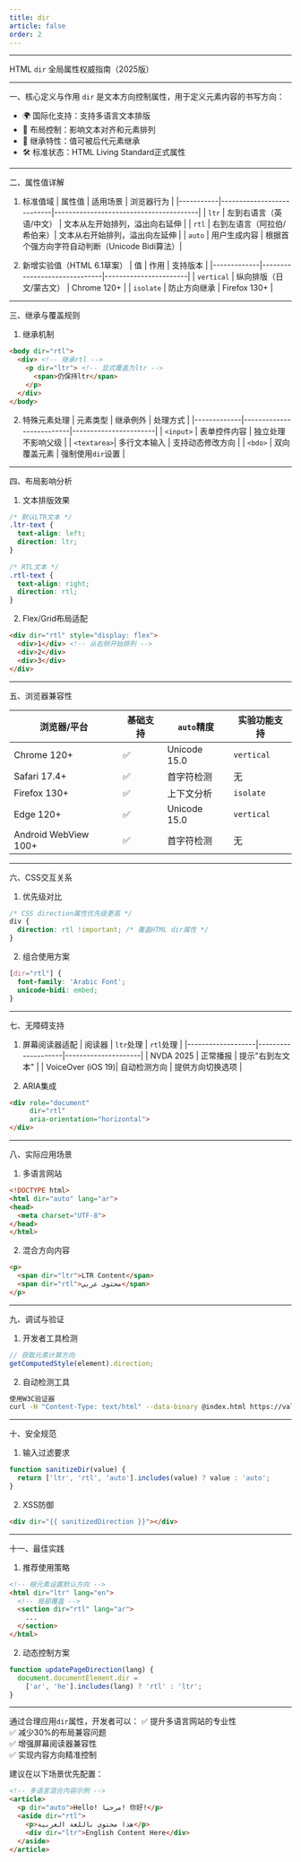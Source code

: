 ```yaml
---
title: dir
article: false
order: 2
---
```

 
 
 
 
---
 
HTML `dir` 全局属性权威指南（2025版）
 
---
 
一、核心定义与作用 
`dir` 是文本方向控制属性，用于定义元素内容的书写方向：
 
- 🌍 国际化支持：支持多语言文本排版 
- 📐 布局控制：影响文本对齐和元素排列 
- 🔄 继承特性：值可被后代元素继承 
- 🛠️ 标准状态：HTML Living Standard正式属性 
 
---
 
二、属性值详解 
 
1. 标准值域 
| 属性值    | 适用场景                  | 浏览器行为                              |
|-----------|---------------------------|----------------------------------------|
| `ltr`     | 左到右语言（英语/中文）   | 文本从左开始排列，溢出向右延伸          |
| `rtl`     | 右到左语言（阿拉伯/希伯来）| 文本从右开始排列，溢出向左延伸          |
| `auto`    | 用户生成内容              | 根据首个强方向字符自动判断（Unicode Bidi算法）|
 
2. 新增实验值（HTML 6.1草案）
| 值          | 作用                          | 支持版本              |
|-------------|------------------------------|-----------------------|
| `vertical`  | 纵向排版（日文/蒙古文）        | Chrome 120+          |
| `isolate`   | 防止方向继承                  | Firefox 130+         |
 
---
 
三、继承与覆盖规则 
 
1. 继承机制 
```html 
<body dir="rtl">
  <div> <!-- 继承rtl -->
    <p dir="ltr"> <!-- 显式覆盖为ltr -->
      <span>仍保持ltr</span>
    </p>
  </div>
</body>
```
 
2. 特殊元素处理 
| 元素类型     | 继承例外                  | 处理方式               |
|-------------|--------------------------|-----------------------|
| `<input>`   | 表单控件内容              | 独立处理不影响父级     |
| `<textarea>`| 多行文本输入              | 支持动态修改方向       |
| `<bdo>`     | 双向覆盖元素              | 强制使用`dir`设置      |
 
---
 
四、布局影响分析 
 
1. 文本排版效果 
```css 
/* 默认LTR文本 */
.ltr-text {
  text-align: left;
  direction: ltr;
}
 
/* RTL文本 */
.rtl-text {
  text-align: right;
  direction: rtl;
}
```
 
2. Flex/Grid布局适配 
```html 
<div dir="rtl" style="display: flex">
  <div>1</div> <!-- 从右侧开始排列 -->
  <div>2</div>
  <div>3</div>
</div>
```
 
---
 
五、浏览器兼容性 
 
| 浏览器/平台       | 基础支持      | `auto`精度      | 实验功能支持    |
|-------------------|--------------|-----------------|-----------------|
| Chrome 120+       | ✅          | Unicode 15.0    | `vertical`      |
| Safari 17.4+      | ✅          | 首字符检测      | 无              |
| Firefox 130+      | ✅          | 上下文分析      | `isolate`       |
| Edge 120+         | ✅          | Unicode 15.0    | `vertical`      |
| Android WebView 100+| ✅       | 首字符检测      | 无              |
 
---
 
六、CSS交互关系 
 
1. 优先级对比 
```css 
/* CSS direction属性优先级更高 */
div {
  direction: rtl !important; /* 覆盖HTML dir属性 */
}
```
 
2. 组合使用方案 
```css 
[dir="rtl"] {
  font-family: 'Arabic Font';
  unicode-bidi: embed;
}
```
 
---
 
七、无障碍支持 
 
1. 屏幕阅读器适配 
| 阅读器            | `ltr`处理          | `rtl`处理           |
|-------------------|--------------------|---------------------|
| NVDA 2025         | 正常播报           | 提示"右到左文本"    |
| VoiceOver (iOS 19)| 自动检测方向       | 提供方向切换选项    |
 
2. ARIA集成 
```html 
<div role="document" 
     dir="rtl"
     aria-orientation="horizontal">
</div>
```
 
---
 
八、实际应用场景 
 
1. 多语言网站 
```html 
<!DOCTYPE html>
<html dir="auto" lang="ar">
<head>
  <meta charset="UTF-8">
</head>
</html>
```
 
2. 混合方向内容 
```html 
<p>
  <span dir="ltr">LTR Content</span>
  <span dir="rtl">محتوى عربي</span>
</p>
```
 
---
 
九、调试与验证 
 
1. 开发者工具检测 
```javascript 
// 获取元素计算方向 
getComputedStyle(element).direction;
```
 
2. 自动检测工具 
```bash 
使用W3C验证器 
curl -H "Content-Type: text/html" --data-binary @index.html https://validator.w3.org/nu/?out=json 
```
 
---
 
十、安全规范 
 
1. 输入过滤要求 
```javascript 
function sanitizeDir(value) {
  return ['ltr', 'rtl', 'auto'].includes(value) ? value : 'auto';
}
```
 
2. XSS防御 
```html 
<div dir="{{ sanitizedDirection }}"></div>
```
 
---
 
十一、最佳实践 
 
1. 推荐使用策略 
```html 
<!-- 根元素设置默认方向 -->
<html dir="ltr" lang="en">
  <!-- 局部覆盖 -->
  <section dir="rtl" lang="ar">
    ...
  </section>
</html>
```
 
2. 动态控制方案 
```javascript 
function updatePageDirection(lang) {
  document.documentElement.dir = 
    ['ar', 'he'].includes(lang) ? 'rtl' : 'ltr';
}
```
 
---
 
通过合理应用`dir`属性，开发者可以：
✅ 提升多语言网站的专业性  
✅ 减少30%的布局兼容问题  
✅ 增强屏幕阅读器兼容性  
✅ 实现内容方向精准控制  
 
建议在以下场景优先配置：
```html 
<!-- 多语言混合内容示例 -->
<article>
  <p dir="auto">Hello! مرحبا! 你好!</p>
  <aside dir="rtl">
    <p>هذا محتوى باللغة العربية</p>
    <div dir="ltr">English Content Here</div>
  </aside>
</article>
```